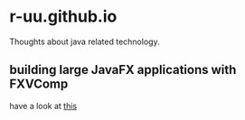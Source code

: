 # r-uu.github.io
Thoughts about java related technology.
## building large JavaFX applications with FXVComp
have a look at [this](src/main/md/lib/fx/vcomp/building.large.JavaFX.applications.with.FXVComp.md)

 <!-- ## migrating a regular java lib to quarkus -->
<!---have a look at [this](src/main/md/sandbox/quarkus/create.custom.extension/create.custom.extensions.md)--->